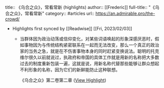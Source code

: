 title:: 《乌合之众》，常看常新 (highlights)
author:: [[Frederic]]
full-title:: "《乌合之众》，常看常新"
category:: #articles
url:: https://an.admirable.pro/the-crowd/

- Highlights first synced by [[Readwise]] [[Fri, 2023/02/03]]
	- 当群体因为政治动荡或信仰变化，对某些词语唤起的形象深感厌恶时，假如事物因为与传统结构紧密联系在一起而无法改变，那么一个真正的政治家的当务之急，就是在不伤害事物本身的同时赶紧变换说法。聪明的托克维尔很久以前就说过，执政府和帝国的具体工作就是用新的名称把大多数过去的制度重新包装一遍，这就是说，用新名称代替那些能够让群众想起不利形象的名称，因为它们的新鲜能防止这种联想。
	  
	  《乌合之众》第二卷第二章 ([View Highlight](https://read.readwise.io/read/01grbctzhgyjar7atrg1f487dd))